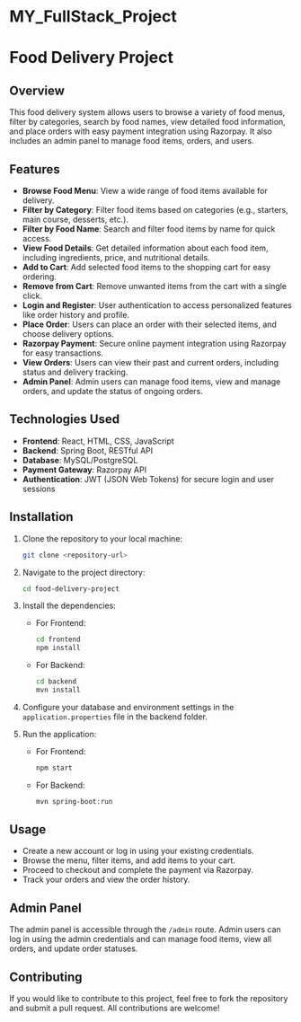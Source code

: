 # MY_FullStack_Project
# Food Delivery Project

## Overview
This food delivery system allows users to browse a variety of food menus, filter by categories, search by food names, view detailed food information, and place orders with easy payment integration using Razorpay. It also includes an admin panel to manage food items, orders, and users.

## Features

- **Browse Food Menu**: View a wide range of food items available for delivery.
- **Filter by Category**: Filter food items based on categories (e.g., starters, main course, desserts, etc.).
- **Filter by Food Name**: Search and filter food items by name for quick access.
- **View Food Details**: Get detailed information about each food item, including ingredients, price, and nutritional details.
- **Add to Cart**: Add selected food items to the shopping cart for easy ordering.
- **Remove from Cart**: Remove unwanted items from the cart with a single click.
- **Login and Register**: User authentication to access personalized features like order history and profile.
- **Place Order**: Users can place an order with their selected items, and choose delivery options.
- **Razorpay Payment**: Secure online payment integration using Razorpay for easy transactions.
- **View Orders**: Users can view their past and current orders, including status and delivery tracking.
- **Admin Panel**: Admin users can manage food items, view and manage orders, and update the status of ongoing orders.

## Technologies Used

- **Frontend**: React, HTML, CSS, JavaScript
- **Backend**: Spring Boot, RESTful API
- **Database**: MySQL/PostgreSQL
- **Payment Gateway**: Razorpay API
- **Authentication**: JWT (JSON Web Tokens) for secure login and user sessions

## Installation

1. Clone the repository to your local machine:
    ```bash
    git clone <repository-url>
    ```

2. Navigate to the project directory:
    ```bash
    cd food-delivery-project
    ```

3. Install the dependencies:
    - For Frontend:
      ```bash
      cd frontend
      npm install
      ```

    - For Backend:
      ```bash
      cd backend
      mvn install
      ```

4. Configure your database and environment settings in the `application.properties` file in the backend folder.

5. Run the application:
    - For Frontend:
      ```bash
      npm start
      ```

    - For Backend:
      ```bash
      mvn spring-boot:run
      ```

## Usage

- Create a new account or log in using your existing credentials.
- Browse the menu, filter items, and add items to your cart.
- Proceed to checkout and complete the payment via Razorpay.
- Track your orders and view the order history.

## Admin Panel

The admin panel is accessible through the `/admin` route. Admin users can log in using the admin credentials and can manage food items, view all orders, and update order statuses.

## Contributing

If you would like to contribute to this project, feel free to fork the repository and submit a pull request. All contributions are welcome!




